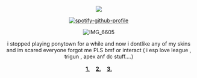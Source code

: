 <div align="center">

![](https://komarev.com/ghpvc/?username=7RIGUN&label=BOUNTY_$$&color=red&style=flat)

<div align="center">

[![spotify-github-profile](https://spotify-github-profile.kittinanx.com/api/view?uid=tildejohanne&cover_image=true&theme=novatorem&show_offline=true&background_color=121212&interchange=true&bar_color=53b14f&bar_color_cover=true)](https://github.com/kittinan/spotify-github-profile)
  
![IMG_6605](https://github.com/user-attachments/assets/c8c879ff-958c-4821-9be9-e1b6b87b35c8) 


i stopped playing ponytown for a while and now i dontlike any of my skins and im scared everyone forgot me PLS bmf or interact ( i esp love league , trigun , apex anf dc stuff....)

<b> [1.](https://rentry.co/streetpass)ㅤ [2.](https://rentry.co/yasukayn) ㅤ[3.](https://pantheon.atabook.org)</b>
